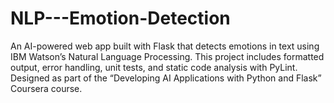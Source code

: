 # NLP---Emotion-Detection
An AI-powered web app built with Flask that detects emotions in text using IBM Watson’s Natural Language Processing. This project includes formatted output, error handling, unit tests, and static code analysis with PyLint. Designed as part of the “Developing AI Applications with Python and Flask” Coursera course.
